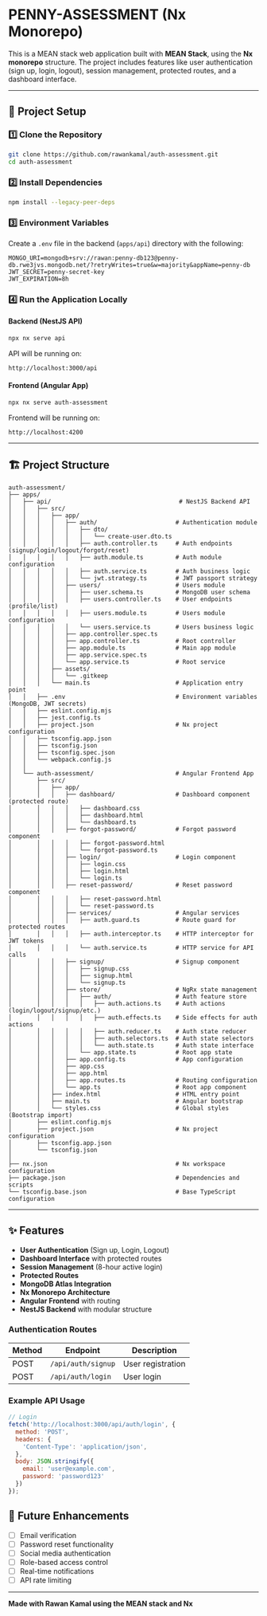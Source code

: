 # PENNY-ASSESSMENT (Nx Monorepo)

This is a MEAN stack web application built with **MEAN Stack**, using the **Nx monorepo** structure. The project includes features like user authentication (sign up, login, logout), session management, protected routes, and a dashboard interface.

---

## 🚀 Project Setup

### 1️⃣ Clone the Repository

```bash
git clone https://github.com/rawankamal/auth-assessment.git
cd auth-assessment
```

### 2️⃣ Install Dependencies

```bash
npm install --legacy-peer-deps
```

### 3️⃣ Environment Variables

Create a `.env` file in the backend (`apps/api`) directory with the following:

```env
MONGO_URI=mongodb+srv://rawan:penny-db123@penny-db.rwe3jvs.mongodb.net/?retryWrites=true&w=majority&appName=penny-db
JWT_SECRET=penny-secret-key
JWT_EXPIRATION=8h
```

### 4️⃣ Run the Application Locally

#### Backend (NestJS API)

```bash
npx nx serve api
```

API will be running on:
```
http://localhost:3000/api
```

#### Frontend (Angular App)

```bash
npx nx serve auth-assessment
```

Frontend will be running on:
```
http://localhost:4200
```

---

## 🏗️ Project Structure

```
auth-assessment/
├── apps/
│   ├── api/                                    # NestJS Backend API
│   │   ├── src/
│   │   │   ├── app/
│   │   │   │   ├── auth/                      # Authentication module
│   │   │   │   │   ├── dto/
│   │   │   │   │   │   └── create-user.dto.ts
│   │   │   │   │   ├── auth.controller.ts     # Auth endpoints (signup/login/logout/forgot/reset)
│   │   │   │   │   ├── auth.module.ts         # Auth module configuration
│   │   │   │   │   ├── auth.service.ts        # Auth business logic
│   │   │   │   │   └── jwt.strategy.ts        # JWT passport strategy
│   │   │   │   ├── users/                     # Users module
│   │   │   │   │   ├── user.schema.ts         # MongoDB user schema
│   │   │   │   │   ├── users.controller.ts    # User endpoints (profile/list)
│   │   │   │   │   ├── users.module.ts        # Users module configuration
│   │   │   │   │   └── users.service.ts       # Users business logic
│   │   │   │   ├── app.controller.spec.ts
│   │   │   │   ├── app.controller.ts          # Root controller
│   │   │   │   ├── app.module.ts              # Main app module
│   │   │   │   ├── app.service.spec.ts
│   │   │   │   └── app.service.ts             # Root service
│   │   │   ├── assets/
│   │   │   │   └── .gitkeep
│   │   │   └── main.ts                        # Application entry point
│   │   ├── .env                               # Environment variables (MongoDB, JWT secrets)
│   │   ├── eslint.config.mjs
│   │   ├── jest.config.ts
│   │   ├── project.json                       # Nx project configuration
│   │   ├── tsconfig.app.json
│   │   ├── tsconfig.json
│   │   ├── tsconfig.spec.json
│   │   └── webpack.config.js
│   │
│   └── auth-assessment/                       # Angular Frontend App
│       ├── src/
│       │   ├── app/
│       │   │   ├── dashboard/                 # Dashboard component (protected route)
│       │   │   │   ├── dashboard.css
│       │   │   │   ├── dashboard.html
│       │   │   │   └── dashboard.ts
│       │   │   ├── forgot-password/           # Forgot password component
│       │   │   │   ├── forgot-password.html
│       │   │   │   └── forgot-password.ts
│       │   │   ├── login/                     # Login component
│       │   │   │   ├── login.css
│       │   │   │   ├── login.html
│       │   │   │   └── login.ts
│       │   │   ├── reset-password/            # Reset password component
│       │   │   │   ├── reset-password.html
│       │   │   │   └── reset-password.ts
│       │   │   ├── services/                  # Angular services
│       │   │   │   ├── auth.guard.ts          # Route guard for protected routes
│       │   │   │   ├── auth.interceptor.ts    # HTTP interceptor for JWT tokens
│       │   │   │   └── auth.service.ts        # HTTP service for API calls
│       │   │   ├── signup/                    # Signup component
│       │   │   │   ├── signup.css
│       │   │   │   ├── signup.html
│       │   │   │   └── signup.ts
│       │   │   ├── store/                     # NgRx state management
│       │   │   │   ├── auth/                  # Auth feature store
│       │   │   │   │   ├── auth.actions.ts    # Auth actions (login/logout/signup/etc.)
│       │   │   │   │   ├── auth.effects.ts    # Side effects for auth actions
│       │   │   │   │   ├── auth.reducer.ts    # Auth state reducer
│       │   │   │   │   ├── auth.selectors.ts  # Auth state selectors
│       │   │   │   │   └── auth.state.ts      # Auth state interface
│       │   │   │   └── app.state.ts           # Root app state
│       │   │   ├── app.config.ts              # App configuration
│       │   │   ├── app.css
│       │   │   ├── app.html
│       │   │   ├── app.routes.ts              # Routing configuration
│       │   │   └── app.ts                     # Root app component
│       │   ├── index.html                     # HTML entry point
│       │   ├── main.ts                        # Angular bootstrap
│       │   └── styles.css                     # Global styles (Bootstrap import)
│       ├── eslint.config.mjs
│       ├── project.json                       # Nx project configuration
│       ├── tsconfig.app.json
│       └── tsconfig.json
│
├── nx.json                                    # Nx workspace configuration
├── package.json                               # Dependencies and scripts
└── tsconfig.base.json                         # Base TypeScript configuration
```

---

## ✨ Features

- **User Authentication** (Sign up, Login, Logout)
- **Dashboard Interface** with protected routes
- **Session Management** (8-hour active login)
- **Protected Routes** 
- **MongoDB Atlas Integration**
- **Nx Monorepo Architecture**
- **Angular Frontend** with routing
- **NestJS Backend** with modular structure



### Authentication Routes

| Method | Endpoint | Description |
|--------|----------|-------------|
| POST | `/api/auth/signup` | User registration |
| POST | `/api/auth/login` | User login |
### Example API Usage

```javascript
// Login
fetch('http://localhost:3000/api/auth/login', {
  method: 'POST',
  headers: {
    'Content-Type': 'application/json',
  },
  body: JSON.stringify({
    email: 'user@example.com',
    password: 'password123'
  })
});
```



## 🎯 Future Enhancements

- [ ] Email verification
- [ ] Password reset functionality
- [ ] Social media authentication
- [ ] Role-based access control
- [ ] Real-time notifications
- [ ] API rate limiting

---

**Made with Rawan Kamal using the MEAN stack and Nx**
